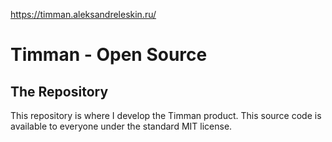 https://timman.aleksandreleskin.ru/

# Timman - Open Source

## The Repository

This repository is where I develop the Timman product.
This source code is available to everyone under the standard MIT license.
